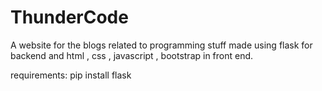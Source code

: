 # ThunderCode
A website for the blogs related to programming stuff made using flask for backend and html , css , javascript , bootstrap in front end. 

requirements:
            pip install flask
